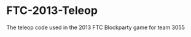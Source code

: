 FTC-2013-Teleop
===============

The teleop code used  in the 2013 FTC Blockparty game for team 3055
